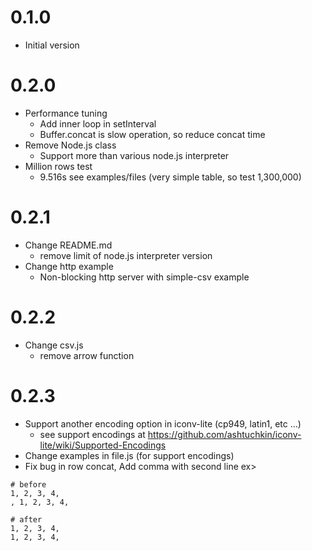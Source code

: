 # 0.1.0
* Initial version

# 0.2.0
* Performance tuning
    * Add inner loop in setInterval
    * Buffer.concat is slow operation, so reduce concat time
* Remove Node.js class
    * Support more than various node.js interpreter
* Million rows test
    * 9.516s see examples/files (very simple table, so test 1,300,000)

# 0.2.1
* Change README.md
    * remove limit of node.js interpreter version
* Change http example
    * Non-blocking http server with simple-csv example

# 0.2.2
* Change csv.js
    * remove arrow function
       
# 0.2.3
* Support another encoding option in iconv-lite (cp949, latin1, etc ...)
    * see support encodings at https://github.com/ashtuchkin/iconv-lite/wiki/Supported-Encodings
* Change examples in file.js (for support encodings)
* Fix bug in row concat, Add comma with second line
ex>
```
# before
1, 2, 3, 4,
, 1, 2, 3, 4,

# after
1, 2, 3, 4,
1, 2, 3, 4,

```